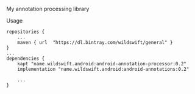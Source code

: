 My annotation processing library

Usage
```
repositories {
    ...
    maven { url  "https://dl.bintray.com/wildswift/general" }
}
...
dependencies {
    kapt "name.wildswift.android:android-annotation-processor:0.2"
    implementation "name.wildswift.android:android-annotations:0.2"
    
    ...
}
```
